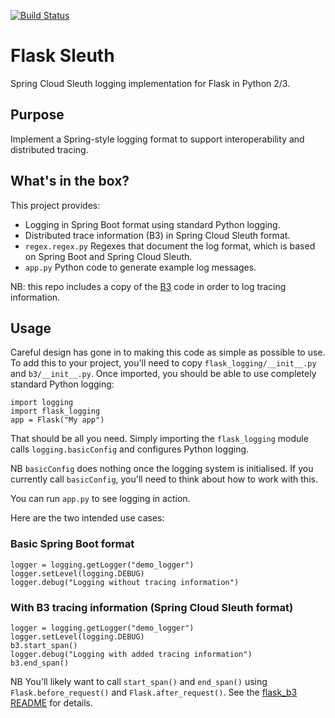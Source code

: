 [![Build Status](https://travis-ci.org/davidcarboni/flask_sleuth.svg?branch=master)](https://travis-ci.org/davidcarboni/flask_sleuth)

# Flask Sleuth

Spring Cloud Sleuth logging implementation for Flask in Python 2/3.

## Purpose

Implement a Spring-style logging format to support interoperability and distributed tracing.

## What's in the box?

This project provides:

 * Logging in Spring Boot format using standard Python logging.
 * Distributed trace information (B3) in Spring Cloud Sleuth format.
 * `regex.regex.py` Regexes that document the log format, which is based on Spring Boot and Spring Cloud Sleuth.
 * `app.py` Python code to generate example log messages.

NB: this repo includes a copy of the [B3](https://github.com/davidcarboni/flask_b3) 
code in order to log tracing information.

## Usage

Careful design has gone in to making this code as simple as possible to use.
To add this to your project, you'll need to copy `flask_logging/__init__.py` and `b3/__init__.py`.
Once imported, you should be able to use completely standard Python logging:

    import logging
    import flask_logging
    app = Flask("My app")

That should be all you need.
Simply importing the `flask_logging` module calls `logging.basicConfig` and configures Python logging. 

NB `basicConfig` does nothing once the logging system is initialised.
If you currently call `basicConfig`, you'll need to think about how to work with this.

You can run `app.py` to see logging in action.

Here are the two intended use cases:

### Basic Spring Boot format

    logger = logging.getLogger("demo_logger")
    logger.setLevel(logging.DEBUG)
    logger.debug("Logging without tracing information")

### With B3 tracing information (Spring Cloud Sleuth format)

    logger = logging.getLogger("demo_logger")
    logger.setLevel(logging.DEBUG)
    b3.start_span()
    logger.debug("Logging with added tracing information")
    b3.end_span()

NB You'll likely want to call `start_span()` and `end_span()`
using `Flask.before_request()` and `Flask.after_request()`.
See the [flask_b3 README](https://github.com/davidcarboni/flask_b3/blob/master/README.md)
for details.
